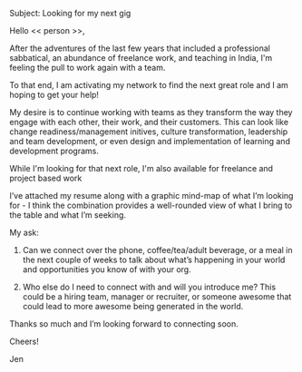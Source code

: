Subject: Looking for my next gig

Hello << person >>,

After the adventures of the last few years that included a professional sabbatical, an abundance of freelance work, and teaching in India, I'm feeling the pull to work again with a team.

To that end, I am activating my network to find the next great role and I am hoping to get your help!

My desire is to continue working with teams as they transform the way they engage with each other, their work, and their customers. This can look like change readiness/management initives, culture transformation, leadership and team development, or even design and implementation of learning and development programs.

While I'm looking for that next role, I'm also available for freelance and project based work

I’ve attached my resume along with a graphic mind-map of what I’m looking for - I think the combination provides a well-rounded view of what I bring to the table and what I’m seeking.

My ask:

1. Can we connect over the phone, coffee/tea/adult beverage, or a meal in the next couple of weeks to talk about what’s happening in your world and opportunities you know of with your org.

2. Who else do I need to connect with and will you introduce me? This could be a hiring team, manager or recruiter, or someone awesome that could lead to more awesome being generated in the world.

Thanks so much and I’m looking forward to connecting soon.

Cheers!

Jen
